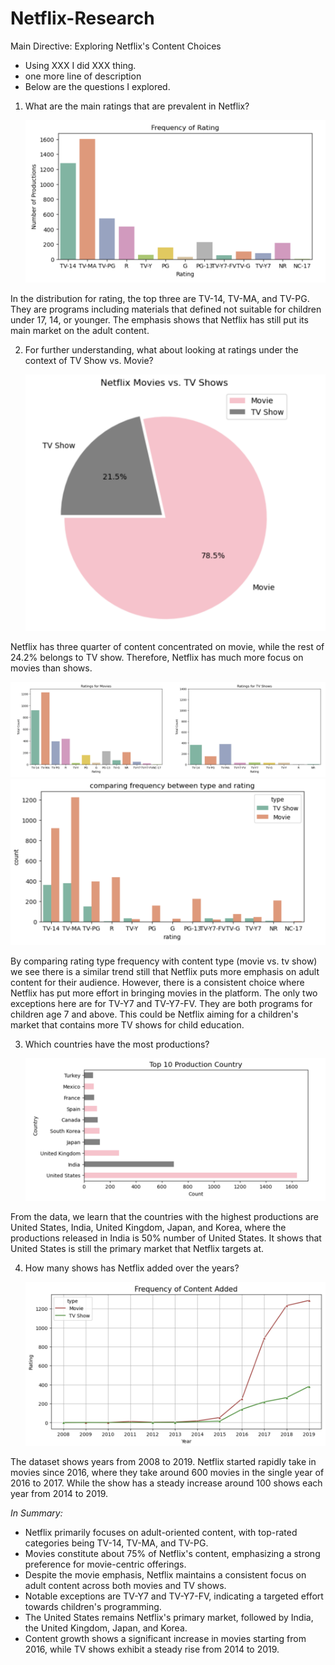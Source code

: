 # Netflix-Research
Main Directive: Exploring Netflix's Content Choices
* Using XXX I did XXX thing.
* one more line of description
* Below are the questions I explored.

1. What are the main ratings that are prevalent in Netflix?

   ![Explorative-Data-Analysis-of-Netflix-Contents](images/frequency-of-rating.png)

In the distribution for rating, the top three are TV-14, TV-MA, and TV-PG. They are programs including materials that defined not suitable for children under 17, 14, or younger. The emphasis shows that Netflix has still put its main market on the adult content.

2. For further understanding, what about looking at ratings under the context of TV Show vs. Movie?

   ![Explorative-Data-Analysis-of-Netflix-Contents](images/movies-vs-show.png)

Netflix has three quarter of content concentrated on movie, while the rest of 24.2% belongs to TV show. Therefore, Netflix has much more focus on movies than shows.

   ![Explorative-Data-Analysis-of-Netflix-Contents](images/rating-for-tv-+movie.png)
   ![Explorative-Data-Analysis-of-Netflix-Contents](images/type-vs-rating.png)

By comparing rating type frequency with content type (movie vs. tv show) we see there is a similar trend still that Netflix puts more emphasis on adult content for their audience. However, there is a consistent choice where Netflix has put more effort in bringing movies in the platform. The only two exceptions here are for TV-Y7 and TV-Y7-FV. They are both programs for children age 7 and above. This could be Netflix aiming for a children's market that contains more TV shows for child education.

3. Which countries have the most productions?

      ![Explorative-Data-Analysis-of-Netflix-Contents](images/production-country.png)

From the data, we learn that the countries with the highest productions are United States, India, United Kingdom, Japan, and Korea, where the productions released in India is 50% number of United States. It shows that United States is still the primary market that Netflix targets at.

4. How many shows has Netflix added over the years?

      ![Explorative-Data-Analysis-of-Netflix-Contents](images/frequency-added.png)

The dataset shows years from 2008 to 2019. Netflix started rapidly take in movies since 2016, where they take around 600 movies in the single year of 2016 to 2017. While the show has a steady increase around 100 shows each year from 2014 to 2019.

_In Summary:_
* Netflix primarily focuses on adult-oriented content, with top-rated categories being TV-14, TV-MA, and TV-PG.
* Movies constitute about 75% of Netflix's content, emphasizing a strong preference for movie-centric offerings.
* Despite the movie emphasis, Netflix maintains a consistent focus on adult content across both movies and TV shows.
* Notable exceptions are TV-Y7 and TV-Y7-FV, indicating a targeted effort towards children's programming.
* The United States remains Netflix's primary market, followed by India, the United Kingdom, Japan, and Korea.
* Content growth shows a significant increase in movies starting from 2016, while TV shows exhibit a steady rise from 2014 to 2019.
